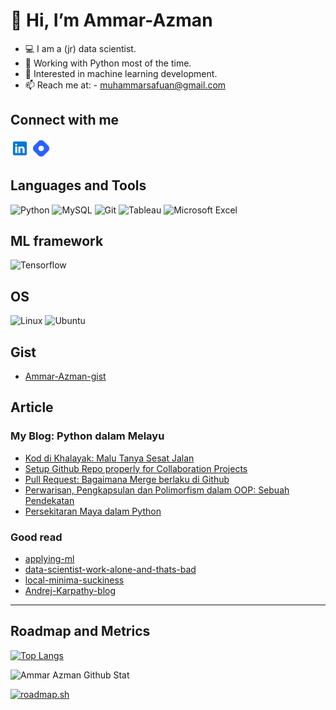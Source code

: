 
 # 👋 Hi, I’m Ammar-Azman
- 💻 I am a (jr) data scientist.
- 🐍 Working with Python most of the time.
- 🤖 Interested in machine learning development.
- 📫 Reach me at: - muhammarsafuan@gmail.com

## Connect with me
[<img allign="left" alt="https://www.linkedin.com/in/ammar-azman/" width ="30px" src="svg-symbol/icons8-linkedin (1).svg" />][Linkedin]
[<img allign="left" alt="https://ammarazman.hashnode.dev/" width ="30px" src="svg-symbol/icons8-hashnode.svg" />][Hashnode]

[Hashnode]: https://ammarazman.hashnode.dev/
[Linkedin]: https://www.linkedin.com/in/ammar-azman/

## Languages and Tools
![Python](https://img.shields.io/badge/python-3670A0?style=for-the-badge&logo=python&logoColor=ffdd54)
![MySQL](https://img.shields.io/badge/mysql-%2300f.svg?style=for-the-badge&logo=mysql&logoColor=white)
![Git](https://img.shields.io/badge/git-%23F05033.svg?style=for-the-badge&logo=git&logoColor=white)
![Tableau](https://img.shields.io/badge/Tableau-E97627?style=for-the-badge&logo=Tableau&logoColor=white)
![Microsoft Excel](https://img.shields.io/badge/Microsoft_Excel-217346?style=for-the-badge&logo=microsoft-excel&logoColor=white)

## ML framework
![Tensorflow](https://img.shields.io/badge/TensorFlow-FF6F00?style=for-the-badge&logo=tensorflow&logoColor=white)

## OS
![Linux](https://img.shields.io/badge/Linux-FCC624?style=for-the-badge&logo=linux&logoColor=black)
![Ubuntu](https://img.shields.io/badge/Ubuntu-E95420?style=for-the-badge&logo=ubuntu&logoColor=white)

## Gist 
* [Ammar-Azman-gist](https://gist.github.com/Ammar-Azman)

## Article

### My Blog: Python dalam Melayu 
<!-- BLOG-POST-LIST:START -->
- [Kod di Khalayak: Malu Tanya Sesat Jalan](https://ammarazman.hashnode.dev/kod-di-khalayak-malu-tanya-sesat-jalan)
- [Setup Github Repo properly for Collaboration Projects](https://ammarazman.hashnode.dev/setup-github-repo-properly-for-collaboration-projects)
- [Pull Request: Bagaimana Merge berlaku di Github](https://ammarazman.hashnode.dev/pull-request-bagaimana-merge-berlaku-di-github)
- [Perwarisan, Pengkapsulan dan Polimorfism dalam OOP: Sebuah Pendekatan](https://ammarazman.hashnode.dev/perwarisan-pengkapsulan-dan-polimorfism-dalam-oop)
- [Persekitaran Maya dalam Python](https://ammarazman.hashnode.dev/persekitaran-maya-dalam-python)
<!-- BLOG-POST-LIST:END -->

### Good read
-  [applying-ml](https://applyingml.com/)
-  [data-scientist-work-alone-and-thats-bad](https://www.ethanrosenthal.com/2023/01/10/data-scientists-alone/)
-  [local-minima-suckiness](https://vickiboykis.com/2021/08/05/the-local-minima-of-suckiness/)
-  [Andrej-Karpathy-blog](http://karpathy.github.io/)

---
## Roadmap and Metrics
[![Top Langs](https://github-readme-stats.vercel.app/api/top-langs/?username=Ammar-Azman&show_icons=True&hide_border=True&theme=tokyonight)](https://github.com/anuraghazra/github-readme-stats)

<img allign="left" alt="Ammar Azman Github Stat" src="https://github-readme-stats.vercel.app/api?username=Ammar-Azman&show_icons=True&hide_border=True&theme=tokyonight" /> 

[![roadmap.sh](https://api.roadmap.sh/v1-badge/wide/64acfd9614678473bb612dd3?variant=dark&roadmaps=python%2Cdevops%2Cdocker)](https://roadmap.sh)

